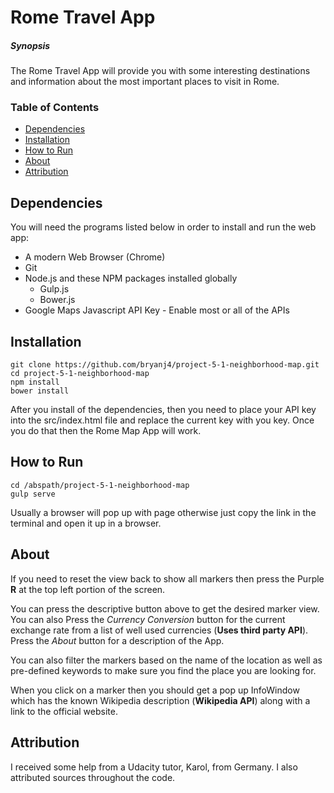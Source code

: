 # Rome Travel App #

##### Synopsis #####
The Rome Travel App will provide you with some interesting destinations and information about the most important places to visit in Rome.


### Table of Contents ###
* [Dependencies](#dependencies)
* [Installation](#installation)
* [How to Run](#how-to-run)
* [About](#about)
* [Attribution](#attribution)



## Dependencies ##
You will need the programs listed below in order to install and run the web app:

* A modern Web Browser (Chrome)
* Git
* Node.js and these NPM packages installed globally
    * Gulp.js
    * Bower.js
* Google Maps Javascript API Key - Enable most or all of the APIs


## Installation ##

~~~
git clone https://github.com/bryanj4/project-5-1-neighborhood-map.git
cd project-5-1-neighborhood-map
npm install
bower install
~~~
After you install of the dependencies, then you need to place your API key into the src/index.html file and replace the current key with you key. Once you do that then the Rome Map App will work.


## How to Run ##
~~~
cd /abspath/project-5-1-neighborhood-map
gulp serve
~~~
Usually a browser will pop up with page otherwise just copy the link in the terminal and open it up in a browser.


## About ##
If you need to reset the view back to show all markers then press the Purple **R** at the top left portion of the screen.

You can press the descriptive button above to get the desired marker view. You can also Press the *Currency Conversion* button for the current exchange rate from a list of well used currencies (**Uses third party API**). Press the *About* button for a description of the App.

You can also filter the markers based on the name of the location as well as pre-defined keywords to make sure you find the place you are looking for.

When you click on a marker then you should get a pop up InfoWindow which has the known Wikipedia description (**Wikipedia API**) along with a link to the official website.


## Attribution ##
I received some help from a Udacity tutor, Karol, from Germany. I also attributed sources throughout the code.
